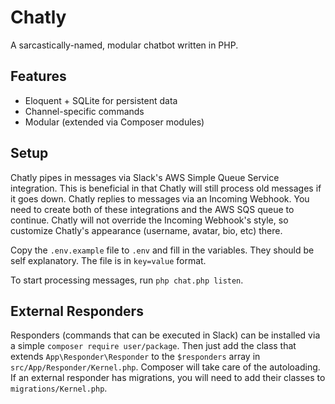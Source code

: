 # Chatly
A sarcastically-named, modular chatbot written in PHP.

## Features
* Eloquent + SQLite for persistent data
* Channel-specific commands
* Modular (extended via Composer modules)

## Setup
Chatly pipes in messages via Slack's AWS Simple Queue Service integration. This is beneficial in that Chatly will still process old messages if it goes down. Chatly replies to messages via an Incoming Webhook. You need to create both of these integrations and the AWS SQS queue to continue. Chatly will not override the Incoming Webhook's style, so customize Chatly's appearance (username, avatar, bio, etc) there.

Copy the `.env.example` file to `.env` and fill in the variables. They should be self explanatory. The file is in `key=value` format.

To start processing messages, run `php chat.php listen`.

## External Responders
Responders (commands that can be executed in Slack) can be installed via a simple `composer require user/package`. Then just add the class that extends `App\Responder\Responder` to the `$responders` array in `src/App/Responder/Kernel.php`. Composer will take care of the autoloading. If an external responder has migrations, you will need to add their classes to `migrations/Kernel.php`.
